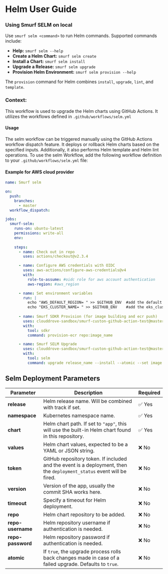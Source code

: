 # Helm User Guide

### Using Smurf SELM on local

Use `smurf selm <command>` to run Helm commands. Supported commands include:

- **Help:** `smurf selm --help`
- **Create a Helm Chart:** `smurf selm create`
- **Install a Chart:** `smurf selm install`
- **Upgrade a Release:** `smurf selm upgrade`
- **Provision Helm Environment:** `smurf selm provision --help`

The `provision` command for Helm combines `install`, `upgrade`, `lint`, and `template`.

### Context:
This workflow is used to upgrade the Helm charts using GitHub Actions. It utilizes the workflows defined in `.github/workflows/selm.yml`

#### Usage
The selm workflow can be triggered manually using the GitHub Actions workflow dispatch feature. It deploys or rollback Helm charts based on the specified inputs. Additionally, it also performs Helm template and Helm lint operations.
To use the selm Workflow, add the following workflow definition to your `.github/workflows/selm.yml` file:

#### Example for AWS cloud provider

```yaml
name: Smurf selm

on:
  push:
    branches:
      - master
  workflow_dispatch:

jobs:
  smurf-selm:
    runs-on: ubuntu-latest
    permissions: write-all
    env:
  
    steps:
      - name: Check out in repo
        uses: actions/checkout@v2.3.4

      - name: Configure AWS credentials with OIDC
        uses: aws-actions/configure-aws-credentials@v4
        with:
          role-to-assume: #oidc role for aws account authentication
          aws-region: #aws_region

      - name: Set environment variables
        run: |
          echo "AWS_DEFAULT_REGION= " >> $GITHUB_ENV  #add the default region
          echo "EKS_CLUSTER_NAME= " >> $GITHUB_ENV    #add the eks_cluster name
      
      - name: Smurf SDKR Provision (for image building and ecr push)
        uses: clouddrove-sandbox/smurf-custon-github-action-test@master
        with:
          tool: sdkr
          command: provision-ecr repo:image_name

      - name: Smurf SELM Upgrade
        uses: clouddrove-sandbox/smurf-custon-github-action-test@master
        with:
          tool: selm
          command: upgrade release_name --install --atomic --set image.tag=${{ env.tag }} -f values.yaml ./my_chart --namespace  --timeout int

```

## Selm Deployment Parameters

| Parameter       | Description | Required |
|---------------|-------------|----------|
| **release** | Helm release name. Will be combined with track if set. | ✅ Yes |
| **namespace** | Kubernetes namespace name. | ✅ Yes |
| **chart** | Helm chart path. If set to `"app"`, this will use the built-in Helm chart found in this repository. | ✅ Yes |
| **values** | Helm chart values, expected to be a YAML or JSON string. | ❌ No |
| **token** | GitHub repository token. If included and the event is a deployment, then the `deployment_status` event will be fired. | ❌ No |
| **version** | Version of the app, usually the commit SHA works here. | ❌ No |
| **timeout** | Specify a timeout for Helm deployment. | ❌ No |
| **repo** | Helm chart repository to be added. | ❌ No |
| **repo-username** | Helm repository username if authentication is needed. | ❌ No |
| **repo-password** | Helm repository password if authentication is needed. | ❌ No |
| **atomic** | If `true`, the upgrade process rolls back changes made in case of a failed upgrade. Defaults to `true`. | ❌ No |

